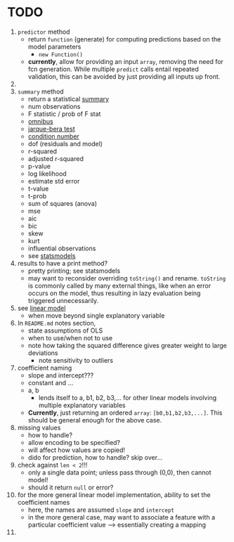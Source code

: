 TODO
====

1. `predictor` method
	-	return `function` (generate) for computing predictions based on the model parameters
		-	`new Function()`
	-	**currently**, allow for providing an input `array`, removing the need for fcn generation. While multiple `predict` calls entail repeated validation, this can be avoided by just providing all inputs up front.
2. 
3. `summary` method
	-	return a statistical [summary](http://www.r-tutor.com/elementary-statistics/simple-linear-regression/significance-test-linear-regression)
	-	num observations
	-	F statistic / prob of F stat
	-	[omnibus](http://en.wikipedia.org/wiki/Omnibus_test)
	-	[jarque-bera test](http://en.wikipedia.org/wiki/Jarque%E2%80%93Bera_test)
	-	[condition number](http://en.wikipedia.org/wiki/Condition_number)
	-	dof (residuals and model)
	-	r-squared
	-	adjusted r-squared
	-	p-value
	-	log likelihood
	-	estimate std error
	-	t-value
	-	t-prob
	-	sum of squares (anova)
	-	mse
	- 	aic
	-	bic
	-	skew
	-	kurt
	-	influential observations
	-	see [statsmodels](http://statsmodels.sourceforge.net/devel/examples/notebooks/generated/ols.html)
4. results to have a print method?
	-	pretty printing; see statsmodels
	-	may want to reconsider overriding `toString()` and rename. `toString` is commonly called by many external things, like when an error occurs on the model, thus resulting in lazy evaluation being triggered unnecessarily.
5. see [linear model](http://www.mathworks.com/help/stats/linearmodel.fit.html)
	-	when move beyond single explanatory variable
6. In `README.md` notes section,
	-	state assumptions of OLS
	-	when to use/when not to use
	-	note how taking the squared difference gives greater weight to large deviations
		-	note sensitivity to outliers
7. coefficient naming
	-	slope and intercept???
	-	constant and ...
	-	a, b
		-	lends itself to a, b1, b2, b3,... for other linear models involving multiple explanatory variables
	-	**Currently**, just returning an ordered `array`: `[b0,b1,b2,b3,...]`. This should be general enough for the above case.
8. missing values
	-	how to handle?
	-	allow encoding to be specified?
	-	will affect how values are copied!
	-	dido for prediction, how to handle? skip over...
9. check against `len < 2`!!!
	-	only a single data point; unless pass through (0,0), then cannot model!
	-	should it return `null` or error?
10. for the more general linear model implementation, ability to set the coefficient names
	-	here, the names are assumed `slope` and `intercept`
	-	in the more general case, may want to associate a feature with a particular coefficient value --> essentially creating a mapping
11. 
